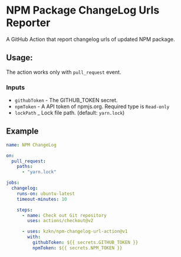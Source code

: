 # NPM Package ChangeLog Urls Reporter

A GitHub Action that report changelog urls of updated NPM package.

## Usage:

The action works only with `pull_request` event.

### Inputs

- `githubToken` - The GITHUB_TOKEN secret.
- `npmToken` - A API token of npmjs.org. Required type is `Read-only`
- `lockPath` _ Lock file path. (default: `yarn.lock`)

## Example

```yaml
name: NPM ChangeLog

on:
  pull_request:
    paths:
      - "yarn.lock"

jobs:
  changelog:
    runs-on: ubuntu-latest
    timeout-minutes: 10

    steps:
      - name: Check out Git repository
        uses: actions/checkout@v2

      - uses: kzkn/npm-changelog-url-action@v1
        with:
          githubToken: ${{ secrets.GITHUB_TOKEN }}
          npmToken: ${{ secrets.NPM_TOKEN }}
```
